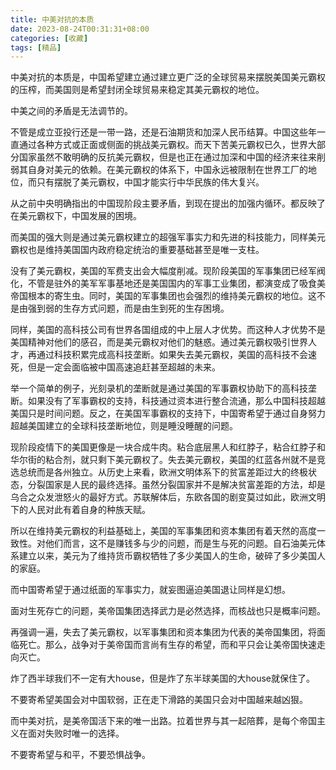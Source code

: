 ```yaml
---
title: 中美对抗的本质
date: 2023-08-24T00:31:31+08:00
categories: [收藏]
tags: [精品]
---
```


中美对抗的本质是，中国希望建立通过建立更广泛的全球贸易来摆脱美国美元霸权的压榨，而美国则是希望封闭全球贸易来稳定其美元霸权的地位。

中美之间的矛盾是无法调节的。

不管是成立亚投行还是一带一路，还是石油期货和加深人民币结算。中国这些年一直通过各种方式或正面或侧面的挑战美元霸权。而天下苦美元霸权已久，世界大部分国家虽然不敢明确的反抗美元霸权，但是也正在通过加深和中国的经济来往来削弱其自身对美元的依赖。在美元霸权的体系下，中国永远被限制在世界工厂的地位，而只有摆脱了美元霸权，中国才能实行中华民族的伟大复兴。

从之前中央明确指出的中国现阶段主要矛盾，到现在提出的加强内循环。都反映了在美元霸权下，中国发展的困境。

而美国的强大则是通过美元霸权建立的超强军事实力和先进的科技能力，同样美元霸权也是维持美国国内政府稳定统治的重要基础甚至是唯一支柱。

没有了美元霸权，美国的军费支出会大幅度削减。现阶段美国的军事集团已经军阀化，不管是驻外的美军军事基地还是美国国内的军事工业集团，都演变成了吸食美帝国根本的寄生虫。同时，美国的军事集团也会强烈的维持美元霸权的地位。这不是由强到弱的生存方式问题，而是由生到死的生存困境。

同样，美国的高科技公司有世界各国组成的中上层人才优势。而这种人才优势不是美国精神对他们的感召，而是美元霸权对他们的魅惑。通过美元霸权吸引世界人才，再通过科技积累完成高科技垄断。如果失去美元霸权，美国的高科技不会速死，但是一定会面临被中国高速追赶甚至超越的未来。

举一个简单的例子，光刻录机的垄断就是通过美国的军事霸权协助下的高科技垄断。如果没有了军事霸权的支持，科技通过资本进行整合流通，那么中国科技超越美国只是时间问题。反之，在美国军事霸权的支持下，中国寄希望于通过自身努力超越美国建立的全球科技垄断地位，则是睡没睡醒的问题。

现阶段疫情下的美国更像是一块合成牛肉。粘合底层黑人和红脖子，粘合红脖子和华尔街的粘合剂，就只剩下美元霸权了。失去美元霸权，美国的红蓝各州就不是竞选总统而是各州独立。从历史上来看，欧洲文明体系下的贫富差距过大的终极状态，分裂国家是人民的最终选择。虽然分裂国家并不是解决贫富差距的方法，却是乌合之众发泄怒火的最好方式。苏联解体后，东欧各国的剧变莫过如此，欧洲文明下的人民对此有着自身的种族天赋。

所以在维持美元霸权的利益基础上，美国的军事集团和资本集团有着天然的高度一致性。对他们而言，这不是赚钱多与少的问题，而是生与死的问题。自石油美元体系建立以来，美元为了维持货币霸权牺牲了多少美国人的生命，破碎了多少美国人的家庭。

而中国寄希望于通过纸面的军事实力，就妄图逼迫美国退让同样是幻想。

面对生死存亡的问题，美帝国集团选择武力是必然选择，而核战也只是概率问题。

再强调一遍，失去了美元霸权，以军事集团和资本集团为代表的美帝国集团，将面临死亡。那么，战争对于美帝国而言尚有生存的希望，而和平只会让美帝国快速走向灭亡。

炸了西半球我们不一定有大house，但是炸了东半球美国的大house就保住了。

不要寄希望美国会对中国软弱，正在走下滑路的美国只会对中国越来越凶狠。

而中美对抗，是美帝国活下来的唯一出路。拉着世界与其一起陪葬，是每个帝国主义在面对失败时唯一的选择。

不要寄希望与和平，不要恐惧战争。
